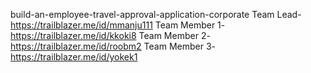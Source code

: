 build-an-employee-travel-approval-application-corporate
Team Lead- https://trailblazer.me/id/mmanju111
Team Member 1- https://trailblazer.me/id/kkoki8
Team Member 2- https://trailblazer.me/id/roobm2
Team Member 3- https://trailblazer.me/id/yokek1
